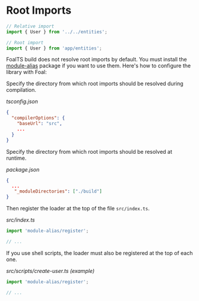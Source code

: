 # Root Imports

```typescript
// Relative import
import { User } from '../../entities';

// Root import
import { User } from 'app/entities';
```

FoalTS build does not resolve root imports by default. You must install the [module-alias](https://www.npmjs.com/package/module-alias) package if you want to use them. Here's how to configure the library with Foal:

Specify the directory from which root imports should be resolved during compilation.

*tsconfig.json*
```json
{
  "compilerOptions": {
    "baseUrl": "src",
    ...
  }
}
```

Specify the directory from which root imports should be resolved at runtime.

*package.json*
```json
{
  ...
   "_moduleDirectories": ["./build"]
}
```

Then register the loader at the top of the file `src/index.ts`.

*src/index.ts*
```typescript
import 'module-alias/register';

// ...
```

If you use shell scripts, the loader must also be registered at the top of each one.

*src/scripts/create-user.ts (example)*
```typescript
import 'module-alias/register';

// ...
```
